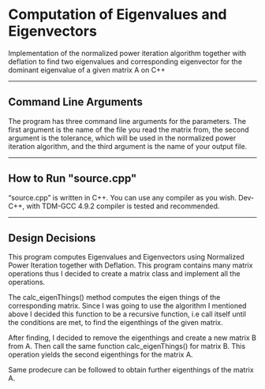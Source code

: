 # Computation of Eigenvalues and Eigenvectors
Implementation of the normalized power iteration algorithm together with deflation to find two eigenvalues and corresponding eigenvector for the dominant eigenvalue of a given matrix A on C++

----------------------
Command Line Arguments
----------------------
The program has three command line arguments for the parameters. The first argument is the name of the file you read the matrix from, the second argument is the tolerance, which will be used in the normalized power iteration algorithm, and the third argument is the name of your output file.


-------------------------
How to Run "source.cpp"
-------------------------
“source.cpp” is written in C++. You can use any compiler as you wish. Dev-C++, with TDM-GCC 4.9.2 compiler is tested and recommended.   


------------------
Design Decisions
------------------

This program computes Eigenvalues and Eigenvectors using Normalized Power Iteration together with Deflation. This program contains many matrix operations thus I decided to create a matrix class and implement all the operations. 

The calc_eigenThings() method computes the eigen things of the corresponding matrix. Since I was going to use the algorithm I mentioned above I decided this function to be a recursive function, i.e call itself until the conditions are met, to find the eigenthings of the given matrix. 

After finding, I decided to remove the eigenthings and create a new matrix B from A. Then call the same function calc_eigenThings() for matrix B. This operation yields the second eigenthings for the matrix A. 

Same prodecure can be followed to obtain further eigenthings of the matrix A.


















